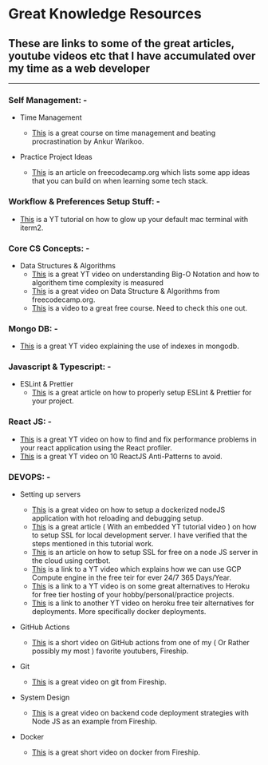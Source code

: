 # Great Knowledge Resources

## These are links to some of the great articles, youtube videos etc that I have accumulated over my time as a web developer

----------

### Self Management: -

- Time Management
    - [This](https://courses.ankurwarikoo.com/) is a great course on time management and beating procrastination by Ankur Warikoo.

- Practice Project Ideas
    - [This](https://www.freecodecamp.org/news/here-are-some-app-ideas-you-can-build-to-level-up-your-coding-skills-39618291f672/) is an article on freecodecamp.org which lists some app ideas that you can build on when learning some tech stack.

### Workflow & Preferences Setup Stuff: -

- [This](https://www.youtube.com/watch?v=CF1tMjvHDRA) is a YT tutorial on how to glow up your default mac terminal with iterm2.

### Core CS Concepts: -

- Data Structures & Algorithms
    - [This](https://www.youtube.com/watch?v=4PdegmlQ-x0) is a great YT video on understanding Big-O Notation and how to algorithem time complexity is measured
    - [This](https://www.youtube.com/watch?v=8hly31xKli0) is a great video on Data Structure & Algorithms from freecodecamp.org.
    - [This](https://www.youtube.com/watch?v=rZ41y93P2Qo) is a video to a great free course. Need to check this one out.

### Mongo DB: -

- [This](https://www.youtube.com/watch?v=IHQeDEn38BQ) is a great YT video explaining the use of indexes in mongodb.

### Javascript & Typescript: -

- ESLint & Prettier
    - [This](https://dev.to/andrewbaisden/how-to-use-eslint-and-prettier-for-code-analysis-and-formatting-1b4g) is a great article on how to properly setup ESLint & Prettier for your project.

### React JS: -

- [This](https://www.youtube.com/watch?v=00RoZflFE34) is a great YT video on how to find and fix performance problems in your react application using the React profiler.
- [This](https://www.youtube.com/watch?v=b0IZo2Aho9Y) is a great YT video on 10 ReactJS Anti-Patterns to avoid.

### DEVOPS: -

- Setting up servers
    - [This](https://www.youtube.com/watch?v=5JQlFK6MdVQ) is a great video on how to setup a dockerized nodeJS application with hot reloading and debugging setup.
    - [This](https://deliciousbrains.com/ssl-certificate-authority-for-local-https-development/) is a great article ( With an embedded YT tutorial video ) on how to setup SSL for local development server. I have verified that the steps mentioned in this tutorial work.
    - [This](https://itnext.io/node-express-letsencrypt-generate-a-free-ssl-certificate-and-run-an-https-server-in-5-minutes-a730fbe528ca) is an article on how to setup SSL for free on a node JS server in the cloud using certbot.
    - [This](https://www.youtube.com/watch?v=hdH0av9i_Lw) is a link to a YT video which explains how we can use GCP Compute engine in the free teir for ever 24/7 365 Days/Year.
    - [This](https://www.youtube.com/watch?v=prjMJtXCR-g) is a link to a YT video is on some great alternatives to Heroku for free tier hosting of your hobby/personal/practice projects.
    - [This](https://www.youtube.com/watch?v=MusIvEKjqsc) is a link to another YT video on heroku free teir alternatives for deployments. More specifically docker deployments.

- GitHub Actions
    - [This](https://www.youtube.com/watch?v=eB0nUzAI7M8) is a short video on GitHub actions from one of my ( Or Rather possibly my most ) favorite youtubers, Fireship.

- Git
    - [This](https://www.youtube.com/watch?v=ecK3EnyGD8o) is a great video on git from Fireship.

- System Design
    - [This](https://www.youtube.com/watch?v=uEVmD6n8Il0) is a great video on backend code deployment strategies with Node JS as an example from Fireship.

- Docker
    - [This](https://www.youtube.com/watch?v=gAkwW2tuIqE) is a great short video on docker from Fireship.
